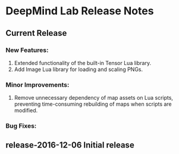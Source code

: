 # DeepMind Lab Release Notes

## Current Release

### New Features:

1.  Extended functionality of the built-in Tensor Lua library.
2.  Add Image Lua library for loading and scaling PNGs.

### Minor Improvements:

1.  Remove unnecessary dependency of map assets on Lua scripts, preventing
    time-consuming rebuilding of maps when scripts are modified.

### Bug Fixes:

## release-2016-12-06 Initial release
